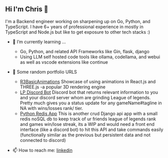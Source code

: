 ## Hi I'm Chris 👋


I'm a Backend engineer working on sharpening up on Go, Python, and TypeScript. I have 6+ years of professional experience in mostly in TypeScript and Node.js but like to get exposure to other tech stacks :)

- 🌱 I’m currently learning ...
    - Go, Python, and related API Frameworks like Gin, flask, django
    - Using LLM self hosted code tools like ollama, codellama, and webui as well as vscode extensions like continue

- 🔭 Some random portfolio URLS
    -   [R3BasicAnimations](https://chrisabedi.github.io/r3basicanimation/) Showcase of using animations in React.js and THREE.js -a popular 3D rendering engine
    -   [LP Discord Bot](https://github.com/chrisabedi/league-info) Discord bot that returns relevant information to you and your discord server whom are grinding League of legends. Pretty much gives you a status update for any gameName#tagline in NA with wins/losses rank/ tier.
    -   [Python Redis App](https://github.com/chrisabedi/game_analytics) This is another crud Django api app with a small redis noSQL db to keep track of ur friends league of legends rank and games win/lose streak, its a WIP and would need a front end interface (like a discord bot) to hit this API and take commands easily (functionally similar as the previous but persistent data and not connected to discord)

- 📫 How to reach me: [linkedin](https://linkedin.com/in/chrisabedi)


